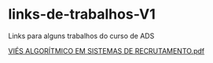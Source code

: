 # links-de-trabalhos-V1
Links para alguns trabalhos do curso de ADS

[VIÉS ALGORÍTMICO EM SISTEMAS DE RECRUTAMENTO.pdf](https://github.com/user-attachments/files/22069324/VIES.ALGORITMICO.EM.SISTEMAS.DE.RECRUTAMENTO.pdf)
